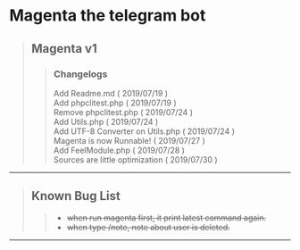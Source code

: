 Magenta the telegram bot
========================
> ## Magenta v1
>> ### Changelogs
>> Add Readme.md ( 2019/07/19 )  
>> Add phpclitest.php ( 2019/07/19 )  
>> Remove phpclitest.php ( 2019/07/24 )  
>> Add Utils.php ( 2019/07/24 )  
>> Add UTF-8 Converter on Utils.php ( 2019/07/24 )  
>> Magenta is now Runnable! ( 2019/07/27 )  
>> Add FeelModule.php ( 2019/07/28 )  
>> Sources are little optimization ( 2019/07/30 ) 
------------------------------------------
> ## Known Bug List
>> * ~~when run magenta first, it print latest command again.~~  
>> * ~~when type /note, note about user is deleted.~~
-----------------------------------------------------
